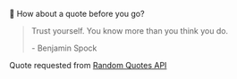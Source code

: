📣 How about a quote before you go?

> Trust yourself. You know more than you think you do.
>
> <p>- Benjamin Spock</p>

Quote requested from [Random Quotes API](https://github.com/lukePeavey/quotable)
